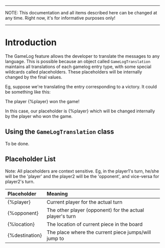 
---

NOTE: This documentation and all items described here can be changed at any time. Right now, it's for informative purposes only!

---


# Introduction #

The GameLog feature allows the developer to translate the messages to any language. This is possible because an object called `GameLogTranslation` maintains all translations of each gamelog entry type, with some special wildcards called placeholders. These placeholders will be internally changed by the final values.

Eg, suppose we're translating the entry corresponding to a victory. It could be something like this:

The player {%player} won the game!

In this case, our placeholder is {%player} which will be changed internally by the player who won the game.


## Using the `GameLogTranslation` class ##

To be done.

## Placeholder List ##

Note: All placeholders are context sensitive. Eg, in the player1's turn, he/she will be the 'player' and the player2 will be the 'opponent', and vice-versa for player2's turn.

| **Placeholder**  | **Meaning** |
|:-----------------|:------------|
| {%player}      | Current player for the actual turn |
| {%opponent}    | The other player (opponent) for the actual player's turn |
| {%location}    | The location of current piece in the board |
| {%destination} | The place where the current piece jumps/will jump to |